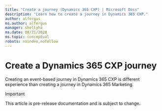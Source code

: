 ```yaml
---
title: "Create a journey (Dynamics 365 CXP) | Microsoft Docs"
description: "Learn how to create a journey in Dynamics 365 CXP."
author: alfergus
ms.author: alfergus
manager: shellyha
ms.date: 08/21/2020
ms.topic: conceptual
robots: noindex,nofollow
---
```


# Create a Dynamics 365 CXP journey

Creating an event-based journey in Dynamics 365 CXP is different experience than creating a journey in Dynamics 365 Marketing.

> [!IMPORTANT]
> This article is pre-release documentation and is subject to change.